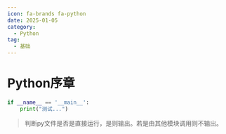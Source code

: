 ```yaml
---
icon: fa-brands fa-python
date: 2025-01-05
category:
  - Python
tag:
  - 基础
---
```

# Python序章

```python
if __name__ == '__main__':
    print("测试...")
```

> 判断py文件是否是直接运行，是则输出。若是由其他模块调用则不输出。
<!-- more -->